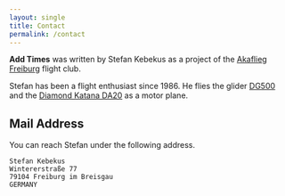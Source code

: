 ```yaml
---
layout: single
title: Contact
permalink: /contact
---
```


**Add Times** was written by Stefan Kebekus as a project of the [Akaflieg
Freiburg](https://akaflieg-freiburg.de) flight club.

Stefan has been a flight enthusiast since 1986. He flies the glider
[DG500](https://akaflieg-freiburg.de/bilder/flugzeuge/dg505mb) and the [Diamond
Katana DA20](https://akaflieg-freiburg.de/bilder/flugzeuge/katana) as a motor
plane.

## Mail Address

You can reach Stefan under the following address.

```
Stefan Kebekus
Wintererstraße 77
79104 Freiburg im Breisgau
GERMANY
```
